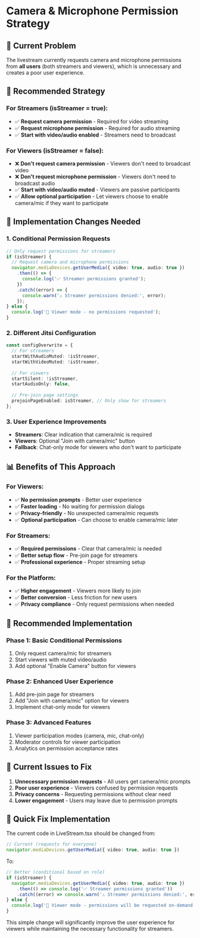 # Camera & Microphone Permission Strategy

## 🎯 **Current Problem**
The livestream currently requests camera and microphone permissions from **all users** (both streamers and viewers), which is unnecessary and creates a poor user experience.

## 🚀 **Recommended Strategy**

### **For Streamers (isStreamer = true):**
- ✅ **Request camera permission** - Required for video streaming
- ✅ **Request microphone permission** - Required for audio streaming
- ✅ **Start with video/audio enabled** - Streamers need to broadcast

### **For Viewers (isStreamer = false):**
- ❌ **Don't request camera permission** - Viewers don't need to broadcast video
- ❌ **Don't request microphone permission** - Viewers don't need to broadcast audio
- ✅ **Start with video/audio muted** - Viewers are passive participants
- ✅ **Allow optional participation** - Let viewers choose to enable camera/mic if they want to participate

## 🔧 **Implementation Changes Needed**

### **1. Conditional Permission Requests**
```typescript
// Only request permissions for streamers
if (isStreamer) {
  // Request camera and microphone permissions
  navigator.mediaDevices.getUserMedia({ video: true, audio: true })
    .then(() => {
      console.log('✅ Streamer permissions granted');
    })
    .catch((error) => {
      console.warn('⚠️ Streamer permissions denied:', error);
    });
} else {
  console.log('👀 Viewer mode - no permissions requested');
}
```

### **2. Different Jitsi Configuration**
```typescript
const configOverwrite = {
  // For streamers
  startWithAudioMuted: !isStreamer,
  startWithVideoMuted: !isStreamer,
  
  // For viewers
  startSilent: !isStreamer,
  startAudioOnly: false,
  
  // Pre-join page settings
  prejoinPageEnabled: isStreamer, // Only show for streamers
};
```

### **3. User Experience Improvements**
- **Streamers**: Clear indication that camera/mic is required
- **Viewers**: Optional "Join with camera/mic" button
- **Fallback**: Chat-only mode for viewers who don't want to participate

## 📊 **Benefits of This Approach**

### **For Viewers:**
- ✅ **No permission prompts** - Better user experience
- ✅ **Faster loading** - No waiting for permission dialogs
- ✅ **Privacy-friendly** - No unexpected camera/mic requests
- ✅ **Optional participation** - Can choose to enable camera/mic later

### **For Streamers:**
- ✅ **Required permissions** - Clear that camera/mic is needed
- ✅ **Better setup flow** - Pre-join page for streamers
- ✅ **Professional experience** - Proper streaming setup

### **For the Platform:**
- ✅ **Higher engagement** - Viewers more likely to join
- ✅ **Better conversion** - Less friction for new users
- ✅ **Privacy compliance** - Only request permissions when needed

## 🎯 **Recommended Implementation**

### **Phase 1: Basic Conditional Permissions**
1. Only request camera/mic for streamers
2. Start viewers with muted video/audio
3. Add optional "Enable Camera" button for viewers

### **Phase 2: Enhanced User Experience**
1. Add pre-join page for streamers
2. Add "Join with camera/mic" option for viewers
3. Implement chat-only mode for viewers

### **Phase 3: Advanced Features**
1. Viewer participation modes (camera, mic, chat-only)
2. Moderator controls for viewer participation
3. Analytics on permission acceptance rates

## 🚨 **Current Issues to Fix**

1. **Unnecessary permission requests** - All users get camera/mic prompts
2. **Poor user experience** - Viewers confused by permission requests
3. **Privacy concerns** - Requesting permissions without clear need
4. **Lower engagement** - Users may leave due to permission prompts

## 🔧 **Quick Fix Implementation**

The current code in LiveStream.tsx should be changed from:
```typescript
// Current (requests for everyone)
navigator.mediaDevices.getUserMedia({ video: true, audio: true })
```

To:
```typescript
// Better (conditional based on role)
if (isStreamer) {
  navigator.mediaDevices.getUserMedia({ video: true, audio: true })
    .then(() => console.log('✅ Streamer permissions granted'))
    .catch((error) => console.warn('⚠️ Streamer permissions denied:', error));
} else {
  console.log('👀 Viewer mode - permissions will be requested on-demand');
}
```

This simple change will significantly improve the user experience for viewers while maintaining the necessary functionality for streamers.
